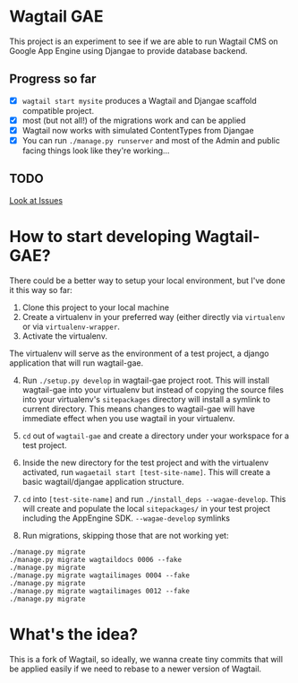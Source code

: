 # Wagtail GAE

This project is an experiment to see if we are able to run Wagtail CMS 
on Google App Engine using Djangae to provide database backend.

## Progress so far

- [x] `wagtail start mysite` produces a Wagtail and Djangae scaffold compatible project.
- [x] most (but not all!) of the migrations work and can be applied
- [x] Wagtail now works with simulated ContentTypes from Djangae
- [x] You can run `./manage.py runserver` and most of the Admin and public facing things look like they're working...

## TODO

[Look at Issues](https://github.com/potatolondon/wagtail-gae/issues) 

# How to start developing Wagtail-GAE?

There could be a better way to setup your local environment, but I've done it this way so far:

1. Clone this project to your local machine
2. Create a virtualenv in your preferred way (either directly via `virtualenv` or via `virtualenv-wrapper`.
3. Activate the virtualenv.

The virtualenv will serve as the environment of a test project, a django application that will run wagtail-gae.

4. Run `./setup.py develop` in wagtail-gae project root. This will install wagtail-gae into your virtualenv but instead of copying the source files into your virtualenv's `sitepackages` directory will install a symlink to current directory. This means changes to wagtail-gae will have immediate effect when you use wagtail in your virtualenv.

5. `cd` out of `wagtail-gae` and create a directory under your workspace for a test project.
6. Inside the new directory for the test project and with the virtualenv activated, run `wagaetail start [test-site-name]`. This will create a basic wagtail/djangae application structure.
7. `cd` into `[test-site-name]` and run `./install_deps --wagae-develop`. This will create and populate the local `sitepackages/` in your test project including the AppEngine SDK. `--wagae-develop` symlinks
8. Run migrations, skipping those that are not working yet:
  ```
  ./manage.py migrate
  ./manage.py migrate wagtaildocs 0006 --fake
  ./manage.py migrate
  ./manage.py migrate wagtailimages 0004 --fake
  ./manage.py migrate
  ./manage.py migrate wagtailimages 0012 --fake
  ./manage.py migrate
  ```

# What's the idea?

This is a fork of Wagtail, so ideally, we wanna create tiny commits that will 
be applied easily if we need to rebase to a newer version of Wagtail.
